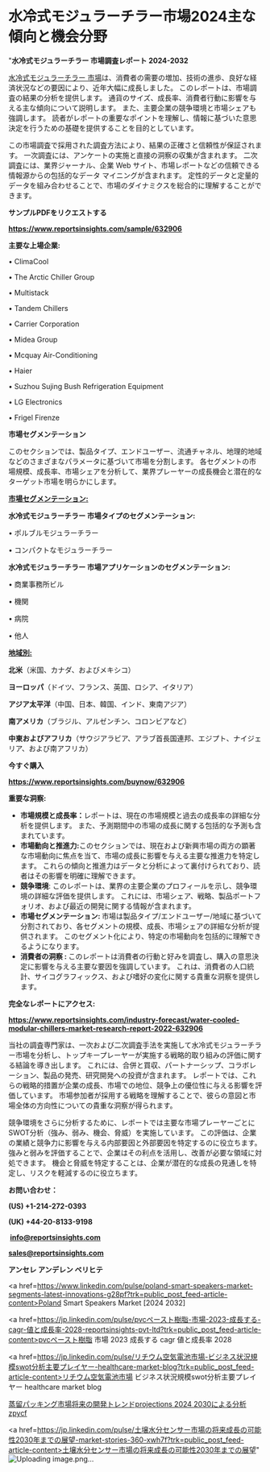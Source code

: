 # 水冷式モジュラーチラー市場2024主な傾向と機会分野

"<strong>水冷式モジュラーチラー 市場調査レポート 2024-2032</strong>

<a href=https://www.reportsinsights.com/sample/632906>水冷式モジュラーチラー 市場</a>は、消費者の需要の増加、技術の進歩、良好な経済状況などの要因により、近年大幅に成長しました。 このレポートは、市場調査の結果の分析を提供します。 通貨のサイズ、成長率、消費者行動に影響を与える主な傾向について説明します。 また、主要企業の競争環境と市場シェアも強調します。 読者がレポートの重要なポイントを理解し、情報に基づいた意思決定を行うための基礎を提供することを目的としています。

この市場調査で採用された調査方法により、結果の正確さと信頼性が保証されます。 一次調査には、アンケートの実施と直接の洞察の収集が含まれます。 二次調査には、業界ジャーナル、企業 Web サイト、市場レポートなどの信頼できる情報源からの包括的なデータ マイニングが含まれます。 定性的データと定量的データを組み合わせることで、市場のダイナミクスを総合的に理解することができます。

<strong><b>サンプルPDFをリクエストする</b></strong>

<a href=https://www.reportsinsights.com/sample/632906><strong><u>https://www.reportsinsights.com/sample/632906</u></strong></a>

<strong>主要な上場企業:</strong>

• ClimaCool

• The Arctic Chiller Group

• Multistack

• Tandem Chillers

• Carrier Corporation

• Midea Group

• Mcquay Air-Conditioning

• Haier

• Suzhou Sujing Bush Refrigeration Equipment

• LG Electronics

• Frigel Firenze

<strong>市場セグメンテーション</strong>

このセクションでは、製品タイプ、エンドユーザー、流通チャネル、地理的地域などのさまざまなパラメータに基づいて市場を分割します。 各セグメントの市場規模、成長率、市場シェアを分析して、業界プレーヤーの成長機会と潜在的なターゲット市場を明らかにします。

<strong><u>市場セグメンテーション</u></strong><strong><u>:</u></strong>

<strong>水冷式モジュラーチラー 市場タイプのセグメンテーション:</strong>

• ポルブルモジュラーチラー

• コンパクトなモジュラーチラー

<strong>水冷式モジュラーチラー 市場アプリケーションのセグメンテーション:</strong>

• 商業事務所ビル

• 機関

• 病院

• 他人

<strong><u>地域別</u></strong><strong><u>:</u></strong>

<strong>北米</strong>（米国、カナダ、およびメキシコ）

<strong>ヨーロッパ</strong>（ドイツ、フランス、英国、ロシア、イタリア）

<strong>アジア太平洋</strong>（中国、日本、韓国、インド、東南アジア）

<strong>南アメリカ</strong>（ブラジル、アルゼンチン、コロンビアなど）

<strong>中東およびアフリカ</strong>（サウジアラビア、アラブ首長国連邦、エジプト、ナイジェリア、および南アフリカ）

<strong>今すぐ購入</strong>

<a href=https://www.reportsinsights.com/buynow/632906><strong><u>https://www.reportsinsights.com/buynow/632906</u></strong></a>

<strong>重要な洞察:</strong>
<ul>
  <li><strong>市場規模と成長率：</strong>レポートは、現在の市場規模と過去の成長率の詳細な分析を提供します。 また、予測期間中の市場の成長に関する包括的な予測も含まれています。</li>
  <li><strong>市場動向と推進力:</strong>このセクションでは、現在および新興市場の両方の顕著な市場動向に焦点を当て、市場の成長に影響を与える主要な推進力を特定します。 これらの傾向と推進力はデータと分析によって裏付けられており、読者はその影響を明確に理解できます。</li>
  <li><strong>競争環境</strong>: このレポートは、業界の主要企業のプロフィールを示し、競争環境の詳細な評価を提供します。 これには、市場シェア、戦略、製品ポートフォリオ、および最近の開発に関する情報が含まれます。</li>
  <li><strong>市場セグメンテーション: </strong>市場は製品タイプ/エンドユーザー/地域に基づいて分割されており、各セグメントの規模、成長、市場シェアの詳細な分析が提供されます。 このセグメント化により、特定の市場動向を包括的に理解できるようになります。</li>
  <li><strong>消費者の洞察 : </strong>このレポートは消費者の行動と好みを調査し、購入の意思決定に影響を与える主要な要因を強調しています。 これは、消費者の人口統計、サイコグラフィックス、および嗜好の変化に関する貴重な洞察を提供します。</li>
</ul>
<strong>完全なレポートにアクセス:</strong>

<a href=https://www.reportsinsights.com/industry-forecast/water-cooled-modular-chillers-market-research-report-2022-632906><strong><u><b>https://www.reportsinsights.com/industry-forecast/water-cooled-modular-chillers-market-research-report-2022-632906</b></u></strong></a>

当社の調査専門家は、一次および二次調査手法を実施して水冷式モジュラーチラー市場を分析し、トップキープレーヤーが実施する戦略的取り組みの評価に関する結論を導き出します。 これには、合併と買収、パートナーシップ、コラボレーション、製品の発売、研究開発への投資が含まれます。 レポートでは、これらの戦略的措置が企業の成長、市場での地位、競争上の優位性に与える影響を評価しています。 市場参加者が採用する戦略を理解することで、彼らの意図と市場全体の方向性についての貴重な洞察が得られます。

競争環境をさらに分析するために、レポートでは主要な市場プレーヤーごとにSWOT分析（強み、弱み、機会、脅威）を実施しています。 この評価は、企業の業績と競争力に影響を与える内部要因と外部要因を特定するのに役立ちます。 強みと弱みを評価することで、企業はその利点を活用し、改善が必要な領域に対処できます。 機会と脅威を特定することは、企業が潜在的な成長の見通しを特定し、リスクを軽減するのに役立ちます。

<strong>お問い合わせ：</strong>

<strong>(US) +1-214-272-0393</strong>

<strong>(UK) +44-20-8133-9198</strong>

<strong> </strong><a href=info@reportsinsights.com><strong><u>info@reportsinsights.com</u></strong></a>

<a href=sales@reportsinsights.com><strong><u>sales@reportsinsights.com</u></strong></a>

<strong>アンセレ アンデレン ベリヒテ</strong>

<a href=https://www.linkedin.com/pulse/poland-smart-speakers-market-segments-latest-innovations-g28pf?trk=public_post_feed-article-content>Poland Smart Speakers Market [2024 2032]</a>

<a href=https://jp.linkedin.com/pulse/pvcペースト樹脂-市場-2023-成長する-cagr-値と成長率-2028-reportsinsights-pvt-ltd?trk=public_post_feed-article-content>pvcペースト樹脂 市場 2023 成長する cagr 値と成長率 2028</a>

<a href=https://jp.linkedin.com/pulse/リチウム空気電池市場-ビジネス状況規模swot分析主要プレイヤー-healthcare-market-blog?trk=public_post_feed-article-content>リチウム空気電池市場 ビジネス状況規模swot分析主要プレイヤー healthcare market blog</a>

<a href=https://www.linkedin.com/pulse/蒸留パッキング市場将来の開発トレンドprojections-2024-2030による分析-zpycf/>蒸留パッキング市場将来の開発トレンドprojections 2024 2030による分析 zpycf</a>

<a href=https://jp.linkedin.com/pulse/土壌水分センサー市場の将来成長の可能性2030年までの展望-market-stories-360-xwh7f?trk=public_post_feed-article-content>土壌水分センサー市場の将来成長の可能性2030年までの展望</a>"
![Uploading image.png…]()
